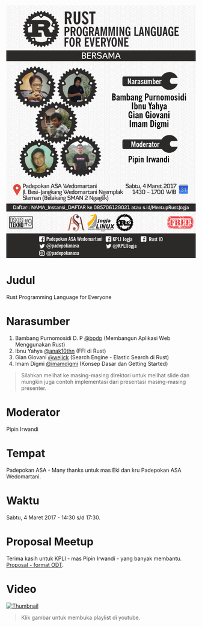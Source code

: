 ![Poster](poster.png)

# Judul
Rust Programming Language for Everyone

# Narasumber

1. Bambang Purnomosidi D. P [@bpdp](https://github.com/bpdp) (Membangun Aplikasi Web Menggunakan Rust)
2. Ibnu Yahya [@anak10thn](https://github.com/anak10thn) (FFI di Rust)
3. Gian Giovani [@wejick](https://github.com/wejick) (Search Engine - Elastic Search di Rust)
4. Imam Digmi [@imamdigmi](https://github.com/imamdigmi) (Konsep Dasar dan Getting Started)

> Silahkan melihat ke masing-masing direktori untuk melihat slide dan mungkin juga contoh implementasi dari presentasi masing-masing presenter.

# Moderator

Pipin Irwandi

# Tempat

Padepokan ASA - Many thanks untuk mas Eki dan kru Padepokan ASA Wedomartani.

# Waktu

Sabtu, 4 Maret 2017 - 14:30 s/d 17:30.

# Proposal Meetup

Terima kasih untuk KPLI - mas Pipin Irwandi - yang banyak membantu. [Proposal - format ODT](ProposalMeetupRustId2017.odt).

# Video
[![Thumbnail](https://i.ytimg.com/vi/KBvUEqSvvw0/hqdefault.jpg)](https://www.youtube.com/playlist?list=PLqa6ofmyqMwYkSD4Ca9ntZ64YX1T2PoN_)
> Klik gambar untuk membuka playlist di youtube.
